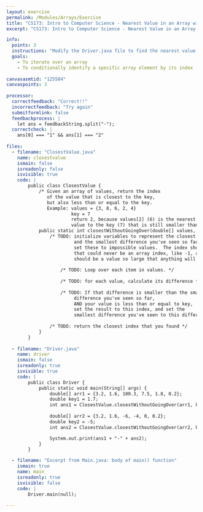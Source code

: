 ```yaml
---
layout: exercise
permalink: /Modules/Arrays/Exercise
title: "CS173: Intro to Computer Science - Nearest Value in an Array without Going Over"
excerpt: "CS173: Intro to Computer Science - Nearest Value in an Array without Going Over"

info:
  points: 3
  instructions: "Modify the Driver.java file to find the nearest value to a given value in an array, that is less than or equal to that value."
  goals:
    - To iterate over an array
    - To conditionally identify a specific array element by its index
  
canvasasmtid: "125584"  
canvaspoints: 3
  
processor:  
  correctfeedback: "Correct!!" 
  incorrectfeedback: "Try again"
  submitformlink: false
  feedbackprocess: | 
    let ans = feedbackString.split("-");
  correctcheck: |
    ans[0] === "1" && ans[1] === "2"
      
files:
  - filename: "ClosestValue.java"
    name: closestvalue
    ismain: false
    isreadonly: false
    isvisible: true
    code: | 
        public class ClosestValue {
            /* Given an array of values, return the index 
               of the value that is closest to the key,
               but also less than or equal to the key. 
               Example: values = {3, 8, 6, 2, 4}
                        key = 7
                        return 2, because values[2] (6) is the nearest
                        value to the key (7) that is still smaller than 7. */
            public static int closestWithoutGoingOver(double[] values, double key) {
                /* TODO: initialize variables to represent the closest index (the result),
                         and the smallest difference you've seen so far.  For starters, 
                         set these to impossible values.  The index should be a value
                         that could never be an array index, like -1, and the smallest difference
                         should be a value so large that anything will seem smaller inside the loop. */
                
                    /* TODO: Loop over each item in values. */
                
                    /* TODO: for each value, calculate its difference from the key value */
                
                    /* TODO: If that difference is smaller than the smallest 
                         difference you've seen so far,
                         AND your value is less than or equal to key,
                         set the result to this index, and set the 
                         smallest difference you've seen to this difference value. */
                         
                /* TODO: return the closest index that you found */
            }            
        } 
        
  - filename: "Driver.java"
    name: driver
    ismain: false
    isreadonly: true
    isvisible: true
    code: | 
        public class Driver {
            public static void main(String[] args) {
                double[] arr1 = {3.2, 1.6, 100.3, 7.5, 1.8, 0.2};
                double key1 = 1.7;
                int ans1 = ClosestValue.closestWithoutGoingOver(arr1, key1);
                
                double[] arr2 = {3.2, 1.6, -6, -4, 0, 0.2};
                double key2 = -5;
                int ans2 = ClosestValue.closestWithoutGoingOver(arr2, key2);    

                System.out.print(ans1 + "-" + ans2);
            }
        }    

  - filename: "Excerpt from Main.java: body of main() function"
    ismain: true
    name: main
    isreadonly: true
    isvisible: false
    code: |
        Driver.main(null);
        
---
```

